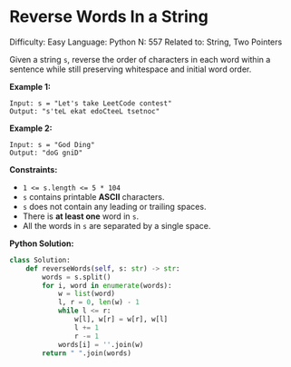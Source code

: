 # Reverse Words In a String

Difficulty: Easy
Language: Python
N: 557
Related to: String, Two Pointers

Given a string `s`, reverse the order of characters in each word within a sentence while still preserving whitespace and initial word order.

**Example 1:**

```
Input: s = "Let's take LeetCode contest"
Output: "s'teL ekat edoCteeL tsetnoc"

```

**Example 2:**

```
Input: s = "God Ding"
Output: "doG gniD"

```

**Constraints:**

- `1 <= s.length <= 5 * 104`
- `s` contains printable **ASCII** characters.
- `s` does not contain any leading or trailing spaces.
- There is **at least one** word in `s`.
- All the words in `s` are separated by a single space.

**Python Solution:**

```python
class Solution:
    def reverseWords(self, s: str) -> str:
        words = s.split()
        for i, word in enumerate(words):
            w = list(word)
            l, r = 0, len(w) - 1
            while l <= r:
                w[l], w[r] = w[r], w[l]
                l += 1
                r -= 1
            words[i] = ''.join(w)
        return " ".join(words)
```